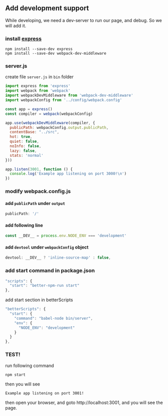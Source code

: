 
## Add development support
While developing, we need a dev-server to run our page, and debug. So we will add it.

### install [express](http://expressjs.com/)
``` shell
npm install --save-dev express
npm install --save-dev webpack-dev-middleware
```

### server.js
create file ```server.js``` in ```bin``` folder
``` js
import express from 'express'
import webpack from 'webpack'
import webpackDevMiddleware from 'webpack-dev-middleware'
import webpackConfig from '../config/webpack.config'

const app = express()
const compiler = webpack(webpackConfig)

app.use(webpackDevMiddleware(compiler, {
  publicPath: webpackConfig.output.publicPath,
  contentBase: "../src",
  hot: true,
  quiet: false,
  noInfo: false,
  lazy: false,
  stats: 'normal'
}))

app.listen(3001, function () {
  console.log('Example app listening on port 3000!\n')
})
```

### modify webpack.config.js
#### add ```publicPath``` under ```output```
``` js
publicPath: '/'
```

#### add following line
``` js
const __DEV__ = process.env.NODE_ENV === 'development'
```

#### add ```devtool``` under ```webpackConfig``` object
``` js
devtool: __DEV__ ? 'inline-source-map' : false,
```

### add start command in package.json

``` js
"scripts": {
  "start": "better-npm-run start"
},
```

add start section in betterScripts
``` js
"betterScripts": {
  "start": {
    "command": "babel-node bin/server",
    "env": {
      "NODE_ENV": "development"
    }
  }
},
```

### TEST!
run following command
``` shell
npm start
```

then you will see
```
Example app listening on port 3001!
```

then open your browser, and goto http://localhost:3001, and you will see the page.
